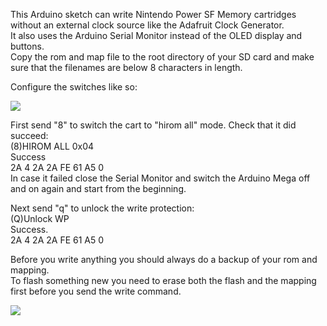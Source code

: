 This Arduino sketch can write Nintendo Power SF Memory cartridges without an external clock source like the Adafruit Clock Generator.   
It also uses the Arduino Serial Monitor instead of the OLED display and buttons.      
Copy the rom and map file to the root directory of your SD card and make sure that the filenames are below 8 characters in length.   

Configure the switches like so:   

![](https://dl.dropboxusercontent.com/s/5np6jvcv7x6ilvl/flash_jumper.jpg?dl=1)    

First send "8" to switch the cart to "hirom all" mode. Check that it did succeed:   
(8)HIROM ALL 0x04    
Success    
2A 4 2A 2A FE 61 A5 0    
In case it failed close the Serial Monitor and switch the Arduino Mega off and on again and start from the beginning.      

Next send "q" to unlock the write protection:   
(Q)Unlock WP   
Success.  
2A 4 2A 2A FE 61 A5 0    

Before you write anything you should always do a backup of your rom and mapping.    
To flash something new you need to erase both the flash and the mapping first before you send the write command.   

![](https://dl.dropboxusercontent.com/s/7ptv5hdf4iwi0lb/npwriter10.jpg?dl=1)    
